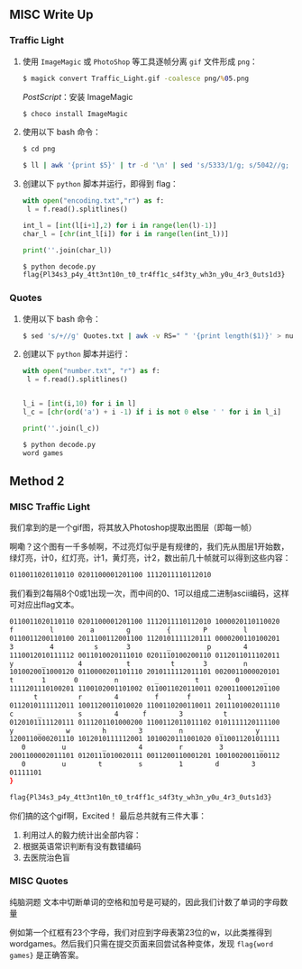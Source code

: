 ## MISC Write Up

### Traffic Light

1. 使用 `ImageMagic` 或 `PhotoShop` 等工具逐帧分离 `gif` 文件形成 `png`：

   ```cmd
   $ magick convert Traffic_Light.gif -coalesce png/%05.png
   ```

   *PostScript*：安装 ImageMagic

   ```cmd
   $ choco install ImageMagic
   ```

2. 使用以下 bash 命令：

   ```bash
   $ cd png
   
   $ ll | awk '{print $5}' | tr -d '\n' | sed 's/5333/1/g; s/5042//g; s/5282/0/g; s/5347/\n/g;' > encoding.txt
   ```

3. 创建以下 `python` 脚本并运行，即得到 flag：

   ```python
   with open("encoding.txt","r") as f:
   	l = f.read().splitlines() 
   
   int_l = [int(l[i+1],2) for i in range(len(l)-1)]
   char_l = [chr(int_l[i]) for i in range(len(int_l))]
   
   print(''.join(char_l))
   ```

   ```bash
   $ python decode.py
   flag{Pl34s3_p4y_4tt3nt10n_t0_tr4ff1c_s4f3ty_wh3n_y0u_4r3_0uts1d3}
   ```

### Quotes

1. 使用以下 bash 命令：

   ```bash
   $ sed 's/+//g' Quotes.txt | awk -v RS=" " '{print length($1)}' > number.txt
   ```

2. 创建以下 `python` 脚本并运行：

   ```python
   with open("number.txt", "r") as f:
   	l = f.read().splitlines()
   
   
   l_i = [int(i,10) for i in l]
   l_c = [chr(ord('a') + i -1) if i is not 0 else ' ' for i in l_i]
   
   print(''.join(l_c))
   ```

   ```bash
   $ python decode.py
   word games
   ```

## Method 2

### MISC Traffic Light

我们拿到的是一个gif图，将其放入Photoshop提取出图层（即每一帧）
 
啊嘞？这个图有一千多帧啊，不过亮灯似乎是有规律的，我们先从图层1开始数，绿灯亮，计0，红灯亮，计1，黄灯亮，计2，数出前几十帧就可以得到这些内容：

 ```bash
0110011020110110 0201100001201100 1112011110112010
```

我们看到2每隔8个0或1出现一次，而中间的0、1可以组成二进制ascii编码，这样可对应出flag文本。

```bash
0110011020110110 0201100001201100 1112011110112010 1000020110110020
f         l         a        g         {        P         l     
0110011200110100 2011100112001100 1120101111120111 0000200110100201
3         4          s       3         _         p        4
1110012010111112 0011010020111010 0201110100200110 0112011011102011
y       _        4           t          t       3         n
1010020011000120 0110000201101110 2010111112011101 0020011000020101
t       1       0         n         _         t         0      _
1111201110100201 1100102001101002 0110011020110011 0200110001201100
      t          r        4         f       f         1
0112010111112011 1001120011010020 1100110200110011 2011101002011110
c      _         s        4      f        3          t        
0120101111120111 0111201101000200 1100112011011102 0101111120111100
y      _      w        h        3         n         _        y
1200110000201110 1012010111112001 1010020111001020 0110011201011111
   0         u         _        4         r         3         _
2001100002011101 0120111010020111 0011200110001201 1001002001100112
   0         u        t         s         1        d        3
01111101
}

flag{Pl34s3_p4y_4tt3nt10n_t0_tr4ff1c_s4f3ty_wh3n_y0u_4r3_0uts1d3} 
```

你们搞的这个gif啊，Excited！
最后总共就有三件大事：
1. 利用过人的毅力统计出全部内容：
2. 根据英语常识判断有没有数错编码
3. 去医院治色盲
 

### MISC Quotes

纯脑洞题
文本中切断单词的空格和加号是可疑的，因此我们计数了单词的字母数量
 
例如第一个红框有23个字母，我们对应到字母表第23位的w，以此类推得到wordgames。然后我们只需在提交页面来回尝试各种变体，发现
`flag{word games}`
是正确答案。
